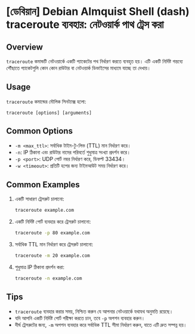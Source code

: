 # [ডেবিয়ান] Debian Almquist Shell (dash) traceroute ব্যবহার: নেটওয়ার্ক পাথ ট্রেস করা

## Overview
`traceroute` কমান্ডটি নেটওয়ার্কে একটি প্যাকেটের পথ নির্ধারণ করতে ব্যবহৃত হয়। এটি একটি নির্দিষ্ট গন্তব্যে পৌঁছাতে প্যাকেটগুলি কোন কোন রাউটার বা নেটওয়ার্ক ডিভাইসের মাধ্যমে যাচ্ছে তা দেখায়।

## Usage
`traceroute` কমান্ডের মৌলিক সিনট্যাক্স হলো:
```
traceroute [options] [arguments]
```

## Common Options
- `-m <max_ttl>`: সর্বাধিক টাইম-টু-লিভ (TTL) মান নির্ধারণ করে।
- `-n`: IP ঠিকানা এবং রাউটার নামের পরিবর্তে শুধুমাত্র সংখ্যা প্রদর্শন করে।
- `-p <port>`: UDP পোর্ট নম্বর নির্ধারণ করে, ডিফল্ট 33434।
- `-w <timeout>`: প্রতিটি হপের জন্য টাইমআউট সময় নির্ধারণ করে।

## Common Examples
1. একটি সাধারণ ট্রেসরুট চালানো:
   ```bash
   traceroute example.com
   ```

2. একটি নির্দিষ্ট পোর্ট ব্যবহার করে ট্রেসরুট চালানো:
   ```bash
   traceroute -p 80 example.com
   ```

3. সর্বাধিক TTL মান নির্ধারণ করে ট্রেসরুট চালানো:
   ```bash
   traceroute -m 20 example.com
   ```

4. শুধুমাত্র IP ঠিকানা প্রদর্শন করা:
   ```bash
   traceroute -n example.com
   ```

## Tips
- `traceroute` ব্যবহার করার সময়, নিশ্চিত করুন যে আপনার নেটওয়ার্কে যথাযথ অনুমতি রয়েছে।
- যদি আপনি একটি নির্দিষ্ট পোর্ট পরীক্ষা করতে চান, তবে `-p` অপশন ব্যবহার করুন।
- দীর্ঘ ট্রেসরুটের জন্য, `-m` অপশন ব্যবহার করে সর্বাধিক TTL সীমা নির্ধারণ করুন, যাতে এটি দ্রুত সম্পন্ন হয়।